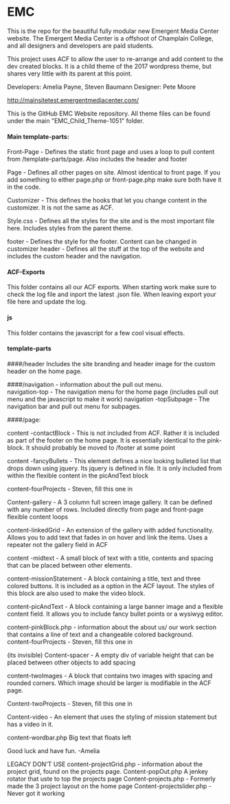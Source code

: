 # EMC  
This is the repo for the beautiful fully modular new Emergent Media Center website. The Emergent Media Center is a offshoot of Champlain College, and all designers and developers are paid students.  

This project uses ACF to allow the user to re-arrange and add content to the dev created blocks. It is a child theme of the 2017 wordpress theme, but shares very little with its parent at this point. 

Developers: Amelia Payne, Steven Baumann
Designer: Pete Moore

http://mainsitetest.emergentmediacenter.com/

This is the GitHub EMC Website repository. All theme files can be found under the main "EMC_Child_Theme-1051" folder. 

#### Main template-parts:  
Front-Page - Defines the static front page and uses a loop to pull content from /template-parts/page. Also includes the header and footer

Page - Defines all other pages on site. Almost identical to front page. If you add something to either page.php or front-page.php make sure both have it in the code. 

Customizer - This defines the hooks that let you change content in the customizer. It is not the same as ACF. 

 Style.css - Defines all the styles for the site and is the most important file here. Includes styles from the parent theme. 

footer - Defines the style for the footer. Content can be changed in customizer 
header - Defines all the stuff at the top of the website and includes the custom header and the navigation. 

#### ACF-Exports
This folder contains all our ACF exports. When starting work make sure to check the log file and inport the latest .json file. When leaving export your file here and update the log. 

#### js
This folder contains the javascript for a few cool visual effects. 

#### template-parts



####/header
Includes the site branding and header image for the custom header on the home page. 

####/navigation - information about the pull out menu.  
navigation-top - The navigation menu for the home page (includes pull out menu and the javascript to make it work) 
navigation -topSubpage - The navigation bar and pull out menu for subpages. 


####/page:  

content -contactBlock - This is not included from ACF. Rather it is included as part of the footer on the home page. It is essentially identical to the pink-block. It should probably be moved to /footer at some point

content -fancyBullets - This element defines a nice looking bulleted list that drops down using jquery. Its jquery is defined in file. It is only included from within the flexible content in the picAndText block

content-fourProjects - Steven, fill this one in 

Content-gallery - A 3 column full screen image gallery. It can be defined with any number of rows. Included directly from page and front-page flexible content loops

content-linkedGrid - An extension of the gallery with added functionality. Allows you to add text that fades in on hover and link the items. Uses a repeater not the gallery field in ACF


content -midtext - A small block of text with a title, contents and spacing that can be placed between other elements. 

content-missionStatement - A block containing a title, text and three colored buttons. It is included as a option in the ACF layout. The styles of this block are also used to make the video block. 


content-picAndText - A block containing a large banner image and a flexible content field. It allows you to include fancy bullet points or a wysiwyg editor. 

content-pinkBlock.php - information about the about us/ our work section that contains a line of text and a changeable colored background.  
content-fourProjects - Steven, fill this one in 

(its invisible) 
Content-spacer - A empty div of variable height that can be placed between other objects to add spacing

content-twoImages - A block that contains two images with spacing and rounded corners. Which image should be larger is modifiable in the ACF page. 

Content-twoProjects - Steven, fill this one in

Content-video - An element that uses the styling of mission statement but has a video in it. 


content-wordbar.php Big text that floats left

Good luck and have fun. 
-Amelia


LEGACY DON'T USE 
content-projectGrid.php - information about the project grid, found on the projects page. 
Content-popOut.php A jenkey rotator that uste to top the projects page
Content-projects.php - Formerly made the 3 project layout on the home page 
Content-projectslider.php - Never got it working
